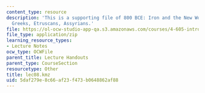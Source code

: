 ```yaml
---
content_type: resource
description: 'This is a supporting file of 800 BCE: Iron and the New World Order:
  Greeks, Etruscans, Assyrians.'
file: https://ol-ocw-studio-app-qa.s3.amazonaws.com/courses/4-605-introduction-to-the-history-and-theory-of-architecture-spring-2012/5daf279e8c66af23f473b0648862af88_lec08.kmz
file_type: application/zip
learning_resource_types:
- Lecture Notes
ocw_type: OCWFile
parent_title: Lecture Handouts
parent_type: CourseSection
resourcetype: Other
title: lec08.kmz
uid: 5daf279e-8c66-af23-f473-b0648862af88
---
```

